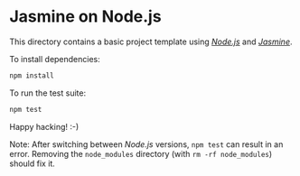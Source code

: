 # Jasmine on Node.js

This directory contains a basic project template using [_Node.js_](https://nodejs.org/) and [_Jasmine_](https://jasmine.github.io/).

To install dependencies:

```bash
npm install
```

To run the test suite:

```bash
npm test
```

Happy hacking! :-)

Note: After switching between _Node.js_ versions, `npm test` can result in an error. Removing the `node_modules` directory (with `rm -rf node_modules`) should fix it.
